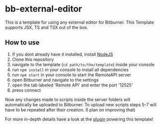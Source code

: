 # bb-external-editor

This is a template for using any external editor for Bitburner. This Template supports JSX, TS and TSX out of the box.

## How to use

1. If you dont already have it installed, install [NodeJS](https://nodejs.org)
1. Clone this repository
1. navigate to the template (`cd path/to/the/template`) inside your console
1. run `npm install` in your console to install all dependencies
1. run `npm start` in your console to start the RemoteAPI server
1. open Bitburner and navigate to the settings
1. open the tab labeled 'Remote API' and enter the port '12525'
1. press connect

Now any changes made to scripts inside the server folders will automatically be uploaded to Bitburner.
To upload new scripts steps 5-7 will have to be repeated after their creation. (I plan on improving that)

For more in-depth details have a look at the [plugin](https://github.com/NilsRamstoeck/esbuild-bitburner-plugin) powering this template!
